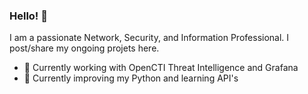 ### Hello! 👋 
I am a passionate Network, Security, and Information Professional. I post/share my ongoing projets here.

- 🔭 Currently working with OpenCTI Threat Intelligence and Grafana
- 🌱 Currently improving my Python and learning API's
<!--
**JustinMiles/JustinMiles** is a ✨ _special_ ✨ repository because its `README.md` (this file) appears on your GitHub profile.

Here are some ideas to get you started: 


- 🔭 I’m currently working on ...
- 🌱 I’m currently learning ...
- 👯 I’m looking to collaborate on ...
- 🤔 I’m looking for help with ...
- 💬 Ask me about ...  
- 📫 How to reach me: ...
- 😄 Pronouns: ...
- ⚡ Fun fact: ...
-->   
 
 
    
   
